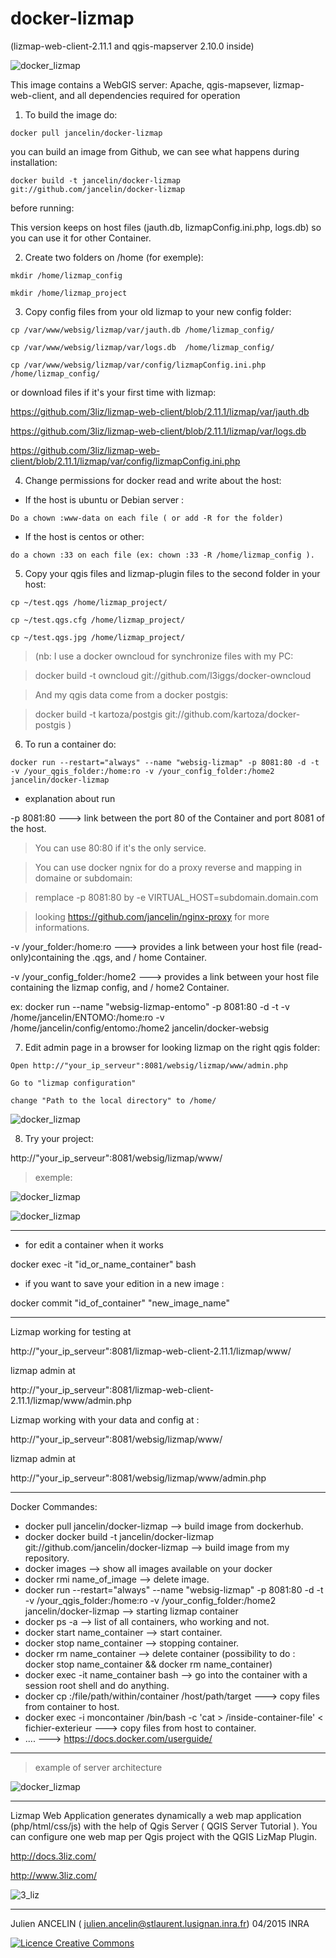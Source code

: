 
docker-lizmap 
=============

(lizmap-web-client-2.11.1 and qgis-mapserver 2.10.0 inside)

![docker_lizmap](https://cloud.githubusercontent.com/assets/6421175/4627293/b7a0a594-5389-11e4-909b-916039a16981.png)


This image contains a WebGIS server: 
Apache, qgis-mapsever, lizmap-web-client, and all dependencies required for operation


1. To build the image do:

```		
docker pull jancelin/docker-lizmap 		
```		

 you can build an image from Github, we can see what happens during installation:

```
docker build -t jancelin/docker-lizmap git://github.com/jancelin/docker-lizmap
```


before running: 

This version keeps on host files (jauth.db, lizmapConfig.ini.php, logs.db) so you can use it for other Container.


2. Create two folders on /home (for exemple):
```
mkdir /home/lizmap_config

mkdir /home/lizmap_project
```


3. Copy config files from your old lizmap to your new config folder:
```
cp /var/www/websig/lizmap/var/jauth.db /home/lizmap_config/

cp /var/www/websig/lizmap/var/logs.db  /home/lizmap_config/

cp /var/www/websig/lizmap/var/config/lizmapConfig.ini.php /home/lizmap_config/
```
or download files if it's your first time with lizmap:

https://github.com/3liz/lizmap-web-client/blob/2.11.1/lizmap/var/jauth.db

https://github.com/3liz/lizmap-web-client/blob/2.11.1/lizmap/var/logs.db

https://github.com/3liz/lizmap-web-client/blob/2.11.1/lizmap/var/config/lizmapConfig.ini.php


4. Change permissions for docker read and write about the host:

* If the host is ubuntu or Debian server :
```
Do a chown :www-data on each file ( or add -R for the folder)
```

* If the host is centos or other: 
```
do a chown :33 on each file (ex: chown :33 -R /home/lizmap_config ).
```


5. Copy your qgis files and lizmap-plugin files to the second folder in your host:
```
cp ~/test.qgs /home/lizmap_project/

cp ~/test.qgs.cfg /home/lizmap_project/

cp ~/test.qgs.jpg /home/lizmap_project/
```
> (nb:
> I use a docker owncloud for synchronize files with my PC:

> docker build -t owncloud git://github.com/l3iggs/docker-owncloud

> And my qgis data come from a docker postgis:

> docker build -t kartoza/postgis git://github.com/kartoza/docker-postgis
> )

6. To run a container do:
```
docker run --restart="always" --name "websig-lizmap" -p 8081:80 -d -t -v /your_qgis_folder:/home:ro -v /your_config_folder:/home2 jancelin/docker-lizmap
```

* explanation about run

-p 8081:80 ---> link between the port 80 of the Container and port 8081 of the host.

 >  You can use 80:80 if it's the only service. 

 > You can use docker ngnix for do a proxy reverse and mapping in domaine or subdomain:
  
 > remplace -p 8081:80 by -e VIRTUAL_HOST=subdomain.domain.com
  
 > looking https://github.com/jancelin/nginx-proxy for more informations.
 
-v /your_folder:/home:ro ---> provides a link between your host file (read-only)containing the .qgs, and / home Container.

-v /your_config_folder:/home2 ---> provides a link between your host file containing the lizmap config, and / home2 Container.

ex: docker run --name "websig-lizmap-entomo" -p 8081:80 -d -t -v /home/jancelin/ENTOMO:/home:ro -v /home/jancelin/config/entomo:/home2 jancelin/docker-websig

7. Edit admin page in a browser for looking lizmap on the right qgis folder:
```
Open http://"your_ip_serveur":8081/websig/lizmap/www/admin.php

Go to "lizmap configuration"

change "Path to the local directory" to /home/
```

![docker_lizmap](https://cloud.githubusercontent.com/assets/6421175/7345155/66bd78cc-ecd2-11e4-987b-6788a104adb3.jpeg)

8. Try your project:

http://"your_ip_serveur":8081/websig/lizmap/www/

> exemple:

![docker_lizmap](https://cloud.githubusercontent.com/assets/6421175/7387388/ec0cd974-ee5c-11e4-9587-fd1fb64b92c7.jpeg)


![docker_lizmap](https://cloud.githubusercontent.com/assets/6421175/7346841/96890bc4-ece2-11e4-82d7-d79d6f286aab.jpeg)

____________________________________________________________________________________

* for edit a container when it works

docker exec -it "id_or_name_container" bash 

* if you want to save your edition in a new image : 

docker commit "id_of_container" "new_image_name"

____________________________________________________________________________________

Lizmap working for testing at 

http://"your_ip_serveur":8081/lizmap-web-client-2.11.1/lizmap/www/

lizmap admin at 

http://"your_ip_serveur":8081/lizmap-web-client-2.11.1/lizmap/www/admin.php

Lizmap working with your data and config at : 

http://"your_ip_serveur":8081/websig/lizmap/www/

lizmap admin at 

http://"your_ip_serveur":8081/websig/lizmap/www/admin.php

____________________________________________________________________________________

Docker Commandes:

* docker pull jancelin/docker-lizmap --> build image from dockerhub.
* docker docker build -t jancelin/docker-lizmap git://github.com/jancelin/docker-lizmap --> build image from my repository.
* docker images --> show all images available on your docker
* docker rmi name_of_image --> delete image.
* docker run --restart="always" --name "websig-lizmap" -p 8081:80 -d -t -v /your_qgis_folder:/home:ro -v /your_config_folder:/home2 jancelin/docker-lizmap --> starting lizmap container
* docker ps -a --> list of all containers, who working and not.
* docker start name_container --> start container.
* docker stop name_container --> stopping container.
* docker rm name_container --> delete container (possibility to do : docker stop name_container && docker rm name_container)
* docker exec -it name_container bash --> go into the container with a session root shell and do anything.
* docker cp <containerId>:/file/path/within/container /host/path/target ---> copy files from container to host.
* docker exec -i moncontainer /bin/bash -c 'cat > /inside-container-file' < fichier-exterieur ---> copy files from host to container.
* .... ---> https://docs.docker.com/userguide/
____________________________________________________________________________________

> example of server architecture

![docker_lizmap](https://cloud.githubusercontent.com/assets/6421175/7345474/3f403ca0-ecd5-11e4-8675-714fb9388863.jpg)

____________________________________________________________________________________

Lizmap Web Application generates dynamically a web map application (php/html/css/js) with the help of Qgis Server ( QGIS Server Tutorial ). You can configure one web map per Qgis project with the QGIS LizMap Plugin.

http://docs.3liz.com/

http://www.3liz.com/

![3_liz](http://www.3liz.com/assets/img/architecture.png)
____________________________________________________________________________________

Julien ANCELIN ( julien.ancelin@stlaurent.lusignan.inra.fr) 04/2015 INRA 

<a rel="license" href="http://creativecommons.org/licenses/by-sa/4.0/"><img alt="Licence Creative Commons" style="border-width:0" src="https://i.creativecommons.org/l/by-sa/4.0/88x31.png" /></a>

